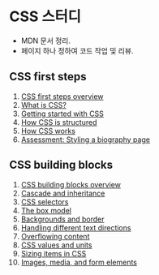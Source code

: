 # CSS 스터디

- MDN 문서 정리.
- 페이지 하나 정하여 코드 작업 및 리뷰.

## CSS first steps

1. [CSS first steps overview](mdn/1.%20CSS%20first%20steps/1.%20CSS%20first%20steps%20overview/)
2. [What is CSS?](mdn/1.%20CSS%20first%20steps/2.%20What%20is%20CSS%3F/)
3. [Getting started with CSS](mdn/1.%20CSS%20first%20steps/3.%20Getting%20started%20with%20CSS/)
4. [How CSS is structured](mdn/1.%20CSS%20first%20steps/4.%20How%20CSS%20is%20structured/)
5. [How CSS works](mdn/1.%20CSS%20first%20steps/5.%20How%20CSS%20works/)
6. [Assessment: Styling a biography page](mdn/1.%20CSS%20first%20steps/6.%20Assessment%3A%20Styling%20a%20biography%20page/)

## CSS building blocks

1. [CSS building blocks overview](mdn/2.%20CSS%20building%20blocks/1.%20CSS%20building%20blocks%20overview/)
2. [Cascade and inheritance](mdn/2.%20CSS%20building%20blocks/2.%20Cascade%20and%20inheritance/)
3. [CSS selectors](mdn/2.%20CSS%20building%20blocks/3.%20CSS%20selectors/)
4. [The box model](mdn/2.%20CSS%20building%20blocks/4.%20The%20box%20model/)
5. [Backgrounds and border](mdn/2.%20CSS%20building%20blocks/5.%20Backgrounds%20and%20borders/)
6. [Handling different text directions](mdn/2.%20CSS%20building%20blocks/6.%20Handling%20different%20text%20directions/)
7. [Overflowing content](mdn/2.%20CSS%20building%20blocks/7.%20Overflowing%20content/)
8. [CSS values and units](mdn/2.%20CSS%20building%20blocks/8.%20CSS%20values%20and%20units/)
9. [Sizing items in CSS](mdn/2.%20CSS%20building%20blocks/9.%20Sizing%20items%20in%20CSS/)
10. [Images, media, and form elements](mdn/2.%20CSS%20building%20blocks/10.%20Images%2C%20media%2C%20and%20form%20elements/)